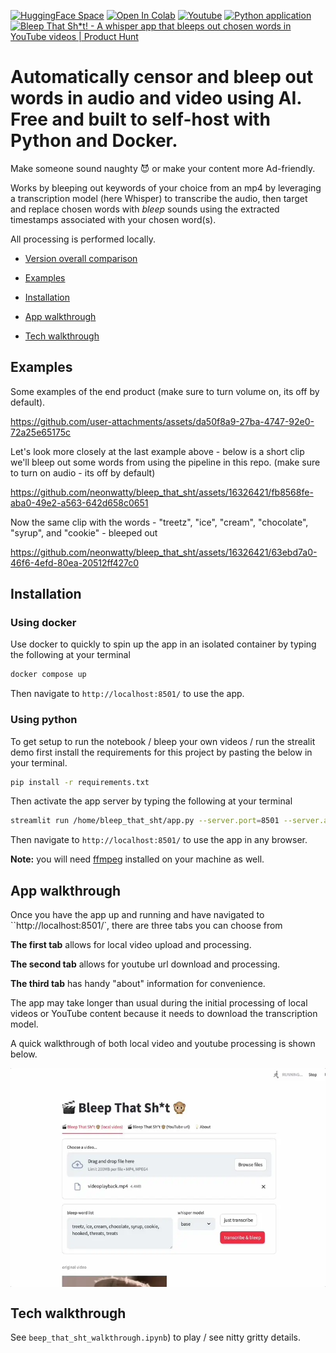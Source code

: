 <a href="https://huggingface.co/spaces/neonwatty/bleep_that_sht" target="_parent"><img src="https://img.shields.io/badge/🤗-HuggingFace%20Space-cyan.svg" alt="HuggingFace Space"/></a>
<a href="https://colab.research.google.com/github/jermwatt/bleep_that_sht/blob/main/beep_that_sht_walkthrough.ipynb" target="_parent"><img src="https://colab.research.google.com/assets/colab-badge.svg" alt="Open In Colab"/></a> <a href="https://www.youtube.com/watch?v=U8Ki9dD3HF0" target="_parent"><img src="https://badges.aleen42.com/src/youtube.svg" alt="Youtube"/></a>
[![Python application](https://github.com/neonwatty/bleep_that_sht/actions/workflows/python-app.yml/badge.svg)](https://github.com/neonwatty/bleep_that_sht/actions/workflows/python-app.yml/python-app.yml) <a href="https://www.producthunt.com/posts/bleep-that-sh-t?embed=true&utm_source=badge-featured&utm_medium=badge&utm_souce=badge-bleep&#0045;that&#0045;sh&#0045;t" target="_parent"><img src="https://api.producthunt.com/widgets/embed-image/v1/featured.svg?post_id=470378&theme=light" alt="Bleep&#0032;That&#0032;Sh&#0042;t&#0033; - A&#0032;whisper&#0032;app&#0032;that&#0032;bleeps&#0032;out&#0032;chosen&#0032;words&#0032;in&#0032;YouTube&#0032;videos | Product Hunt" style="width: 250px; height: 45px;" /></a>

# Automatically censor and bleep out words in audio and video using AI. Free and built to self-host with Python and Docker.

Make someone sound naughty 😈 or make your content more Ad-friendly.

Works by bleeping out keywords of your choice from an mp4 by leveraging a transcription model (here Whisper) to transcribe the audio, then target and replace chosen words with _bleep_ sounds using the extracted timestamps associated with your chosen word(s).

All processing is performed locally.

- [Version overall comparison](#version-overall-comparison)

- [Examples](#examples)
- [Installation](#installation)
- [App walkthrough](#app-walkthrough)
- [Tech walkthrough](#tech-walkthrough)

## Examples

Some examples of the end product (make sure to turn volume on, its off by default).

https://github.com/user-attachments/assets/da50f8a9-27ba-4747-92e0-72a25e65175c

Let's look more closely at the last example above - below is a short clip we'll bleep out some words from using the pipeline in this repo. (make sure to turn on audio - its off by default)

https://github.com/neonwatty/bleep_that_sht/assets/16326421/fb8568fe-aba0-49e2-a563-642d658c0651

Now the same clip with the words - "treetz", "ice", "cream", "chocolate", "syrup", and "cookie" - bleeped out

https://github.com/neonwatty/bleep_that_sht/assets/16326421/63ebd7a0-46f6-4efd-80ea-20512ff427c0

## Installation

### Using docker

Use docker to quickly to spin up the app in an isolated container by typing the following at your terminal

```bash
docker compose up
```

Then navigate to `http://localhost:8501/` to use the app.

### Using python

To get setup to run the notebook / bleep your own videos / run the strealit demo first install the requirements for this project by pasting the below in your terminal.

```bash
pip install -r requirements.txt
```

Then activate the app server by typing the following at your terminal

```bash
streamlit run /home/bleep_that_sht/app.py --server.port=8501 --server.address=0.0.0.0
```

Then navigate to `http://localhost:8501/` to use the app in any browser.

**Note:** you will need [ffmpeg](https://www.ffmpeg.org/download.html) installed on your machine as well.

## App walkthrough

Once you have the app up and running and have navigated to ``http://localhost:8501/`, there are three tabs you can choose from

**The first tab** allows for local video upload and processing.

**The second tab** allows for youtube url download and processing.

**The third tab** has handy "about" information for convenience.

The app may take longer than usual during the initial processing of local videos or YouTube content because it needs to download the transcription model.

A quick walkthrough of both local video and youtube processing is shown below.

<p align="center">
<img align="center" src="https://github.com/jermwatt/readme_gifs/blob/main/bleep-that-sht-full.webp" height="350">
</p>

## Tech walkthrough

See `beep_that_sht_walkthrough.ipynb`) to play / see nitty gritty details.
